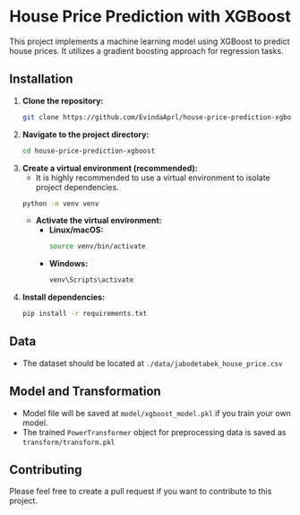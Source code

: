 # House Price Prediction with XGBoost
This project implements a machine learning model using XGBoost to predict house prices. It utilizes a gradient boosting approach for regression tasks.

## Installation
1.  **Clone the repository:**
    ```bash
    git clone https://github.com/EvindaAprl/house-price-prediction-xgboost.git
    ```
2.  **Navigate to the project directory:**
    ```bash
    cd house-price-prediction-xgboost
    ```
3.  **Create a virtual environment (recommended):**
    *   It is highly recommended to use a virtual environment to isolate project dependencies.
    ```bash
    python -m venv venv
    ```
    *   **Activate the virtual environment:**
        *   **Linux/macOS:**
            ```bash
            source venv/bin/activate
            ```
        *   **Windows:**
            ```bash
            venv\Scripts\activate
            ```
4.  **Install dependencies:**
    ```bash
    pip install -r requirements.txt
    ```

## Data
* The dataset should be located at `./data/jabodetabek_house_price.csv`

## Model and Transformation
* Model file will be saved at `model/xgboost_model.pkl` if you train your own model.
* The trained `PowerTransformer` object for preprocessing data is saved as `transform/transform.pkl`

## Contributing
Please feel free to create a pull request if you want to contribute to this project.
